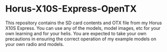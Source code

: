 # Horus-X10S-Express-OpenTX
This repository contains the SD card contents and OTX file from my Horus X10S Express. You can use any of the models, model images, etc for your own learning and for your helis. You are expected to take your own precautions in ensuring the correct operation of my example models on your own radio and models.
